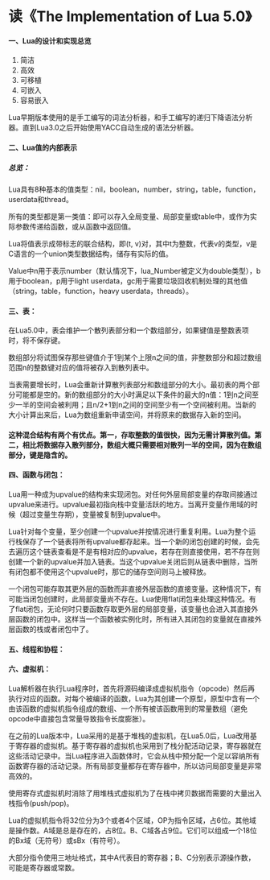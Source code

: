 # 读《The Implementation of Lua 5.0》

#### 一、Lua的设计和实现总览

1. 简洁
2. 高效
3. 可移植
4. 可嵌入
5. 容易嵌入

Lua早期版本使用的是手工编写的词法分析器，和手工编写的递归下降语法分析器。直到Lua3.0之后开始使用YACC自动生成的语法分析器。



#### 二、Lua值的内部表示

##### 总览：

Lua具有8种基本的值类型：nil，boolean，number，string，table，function，userdata和thread。

所有的类型都是第一类值：即可以存入全局变量、局部变量或table中，或作为实际参数传递给函数，或从函数中返回值。

Lua将值表示成带标志的联合结构，即(t, v)对，其中t为整数，代表v的类型，v是C语言的一个union类型数据结构，储存有实际的值。

Value中n用于表示number（默认情况下，lua_Number被定义为double类型），b用于boolean，p用于light userdata，gc用于需要垃圾回收机制处理的其他值（string，table，function，heavy userdata，threads）。

#### 三、表：

在Lua5.0中，表会维护一个散列表部分和一个数组部分，如果键值是整数表项时，将不保存键。

数组部分将试图保存那些键值介于1到某个上限n之间的值，非整数部分和超过数组范围n的整数键对应的值将被存入到散列表中。

当表需要增长时，Lua会重新计算散列表部分和数组部分的大小。最初表的两个部分可能都是空的。新的数组部分的大小时满足以下条件的最大的n值：1到n之间至少一半的空间会被利用；且n/2+1到n之间的空间至少有一个空间被利用。当新的大小计算出来后，Lua为数组重新申请空间，并将原来的数据存入新的空间。

#### 这种混合结构有两个有优点。第一，存取整数的值很快，因为无需计算散列值。第二，相比将数据存入散列部分，数组大概只需要相对散列一半的空间，因为在数组部分，键是隐含的。

#### 四、函数与闭包：

Lua用一种成为upvalue的结构来实现闭包。对任何外层局部变量的存取间接通过upvalue来进行。upvalue最初指向栈中变量活跃的地方。当离开变量作用域的时候（超过变量生存期），变量被复制到upvalue中。

Lua针对每个变量，至少创建一个upvalue并按情况进行重复利用。Lua为整个运行栈保存了一个链表将所有upvalue都存起来。当一个新的闭包创建的时候，会先去遍历这个链表查看是不是有相对应的upvalue，若存在则直接使用，若不存在则创建一个新的upvalue并加入链表。当这个upvalue关闭后则从链表中删除，当所有闭包都不使用这个upvalue时，那它的储存空间则马上被释放。

一个闭包可能存取其更外层的函数而非直接外层函数的直接变量。这种情况下，有可能当闭包创建时，此局部变量尚不存在。Lua使用flat闭包来处理这种情况。有了flat闭包，无论何时只要函数存取更外层的局部变量，该变量也会进入其直接外层函数的闭包中。这样当一个函数被实例化时，所有进入其闭包的变量就在直接外层函数的栈或者闭包中了。

#### 五、线程和协程：

#### 六、虚拟机：

Lua解析器在执行Lua程序时，首先将源码编译成虚拟机指令（opcode）然后再执行对应的函数。对每个被编译的函数，Lua为其创建一个原型，原型中含有一个由该函数的虚拟机指令组成的数组、一个所有被该函数用到的常量数组（避免opcode中直接包含常量导致指令长度膨胀）。

在之前的Lua版本中，Lua采用的是基于堆栈的虚拟机，在Lua5.0后，Lua改用基于寄存器的虚拟机。基于寄存器的虚拟机也采用到了栈分配活动记录，寄存器就在这些活动记录中。当Lua程序进入函数体时，它会从栈中预分配一个足以容纳所有函数寄存器的活动记录。所有局部变量都存在寄存器中，所以访问局部变量是非常高效的。

使用寄存式虚拟机时消除了用堆栈式虚拟机为了在栈中拷贝数据而需要的大量出入栈指令(push/pop)。

Lua的虚拟机指令将32位分为3个或者4个区域，OP为指令区域，占6位。其他域是操作数。A域是总是存在的，占8位。B、C域各占9位。它们可以组成一个18位的Bx域（无符号）或sBx（有符号）。

大部分指令使用三地址格式，其中A代表目的寄存器；B、C分别表示源操作数，可能是寄存器或常数。

